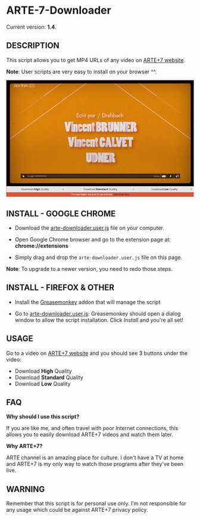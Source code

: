 ARTE-7-Downloader
=================

Current version: **1.4**.

DESCRIPTION
-----------

This script allows you to get MP4 URLs of any video on [ARTE+7 website](http://www.arte.tv/guide/fr/plus7).

**Note**: User scripts are very easy to install on your browser ^^.

![](sample.png)

INSTALL - GOOGLE CHROME
-----------------------

* Download the [arte-downloader.user.js](../../raw/master/arte-downloader.user.js) file on your computer.

* Open Google Chrome browser and go to the extension page at: __chrome://extensions__

* Simply drag and drop the ``arte-downloader.user.js`` file on this page.


**Note**: To upgrade to a newer version, you need to redo those steps.

INSTALL - FIREFOX & OTHER
-------------------------

* Install the [Greasemonkey](https://addons.mozilla.org/en-US/firefox/addon/greasemonkey/) addon that will manage the script

* Go to [arte-downloader.user.js](../../raw/master/arte-downloader.user.js): Greasemonkey should open a dialog window to allow the script installation. Click *Install* and you're all set!


USAGE
-----

Go to a video on [ARTE+7 website](http://www.arte.tv/guide/fr/plus7) and you should see 3 buttons under the video:

* Download **High** Quality
* Download **Standard** Quality
* Download **Low** Quality

FAQ
---

**Why should I use this script?**

If you are like me, and often travel with poor Internet connections, this allows you to easily download ARTE+7 videos and watch them later.

**Why ARTE+7?**

ARTE channel is an amazing place for culture. I don't have a TV at home and ARTE+7 is my only way to watch those programs after they've been live.

WARNING
-------

Remember that this script is for personal use only. I'm not responsible for any usage which could be against ARTE+7 privacy policy.
